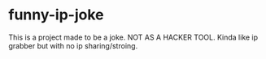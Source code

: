 # funny-ip-joke
This is a project made to be a joke. NOT AS A HACKER TOOL. Kinda like ip grabber but with no ip sharing/stroing.
